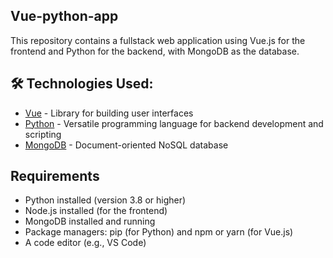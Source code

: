 ## Vue-python-app
This repository contains a fullstack web application using Vue.js for the frontend and Python for the backend, with MongoDB as the database.

## 🛠 Technologies Used:

- [Vue](https://vuejs.org/) - Library for building user interfaces
- [Python](https://www.python.org/) - Versatile programming language for backend development and scripting
- [MongoDB](https://www.mongodb.com/) - Document-oriented NoSQL database

## Requirements
- Python installed (version 3.8 or higher)
- Node.js installed (for the frontend)
- MongoDB installed and running
- Package managers: pip (for Python) and npm or yarn (for Vue.js)
- A code editor (e.g., VS Code)
